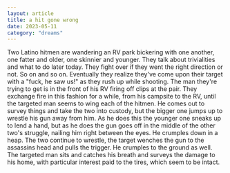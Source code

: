 ```yaml
---
layout: article
title: a hit gone wrong
date: 2023-05-11
category: "dreams"
---
```


Two Latino hitmen are wandering an RV park bickering with one another, one fatter and older, one skinnier and younger. They talk about trivialities and what to do later today. They fight over if they went the right direction or not.  So on and so on.
Eventually they realize they've come upon their target with a "fuck, he saw us!" as they rush up while shooting.
The man they're trying to get is in the front of his RV firing off clips at the pair.
They exchange fire in this fashion for a while, from his campsite to the RV, until the targeted man seems to wing each of the hitmen.
He comes out to survey things and take the two into custody, but the bigger one jumps up to wrestle his gun away from him. As he does this the younger one sneaks up to lend a hand, but as he does the gun goes off in the middle of the other two's struggle, nailing him right between the eyes. He crumples down in a heap.
The two continue to wrestle, the target wenches the gun to the assassins head and pulls the trigger. He crumples to the ground as well. The targeted man sits and catches his breath and surveys the damage to his home, with particular interest paid to the tires, which seem to be intact.